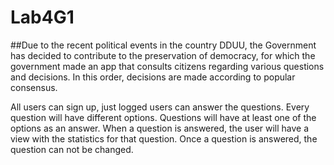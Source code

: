 # Lab4G1
##Due to the recent political events in the country DDUU, the Government has decided to contribute to the preservation of democracy, for which the government made an app that consults citizens regarding various questions and decisions. In this order, decisions are made according to popular consensus.

All users can sign up, just logged users can answer the questions. Every question will have different options. Questions will have at least one of the options as an answer. When a question is answered, the user will have a view with the statistics for that question. Once a question is answered, the question can not be changed.
